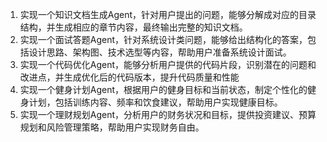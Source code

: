 1. 实现一个知识文档生成Agent，针对用户提出的问题，能够分解成对应的目录结构，并生成相应的章节内容，最终输出完整的知识文档。
2. 实现一个面试答题Agent，针对系统设计类问题，能够给出结构化的答案，包括设计思路、架构图、技术选型等内容，帮助用户准备系统设计面试。
3. 实现一个代码优化Agent，能够分析用户提供的代码片段，识别潜在的问题和改进点，并生成优化后的代码版本，提升代码质量和性能
4. 实现一个健身计划Agent，根据用户的健身目标和当前状态，制定个性化的健身计划，包括训练内容、频率和饮食建议，帮助用户实现健康目标。
5. 实现一个理财规划Agent，分析用户的财务状况和目标，提供投资建议、预算规划和风险管理策略，帮助用户实现财务自由。
